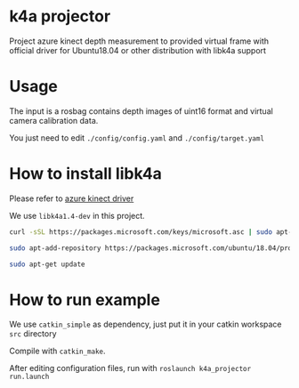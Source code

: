 # k4a projector

Project azure kinect depth measurement to provided virtual frame with official driver for Ubuntu18.04 or other distribution with libk4a support

# Usage

The input is a rosbag contains depth images of uint16 format and virtual camera calibration data.

You just need to edit `./config/config.yaml` and `./config/target.yaml`

# How to install libk4a

Please refer to [azure kinect driver](https://docs.microsoft.com/zh-cn/azure/Kinect-dk/sensor-sdk-download) 

We use `libk4a1.4-dev` in this project.

```bash
curl -sSL https://packages.microsoft.com/keys/microsoft.asc | sudo apt-key add -

sudo apt-add-repository https://packages.microsoft.com/ubuntu/18.04/prod

sudo apt-get update
```

# How to run example

We use `catkin_simple` as dependency, just put it in your catkin workspace `src` directory

Compile with `catkin_make`.

After editing configuration files, run with `roslaunch k4a_projector run.launch`

